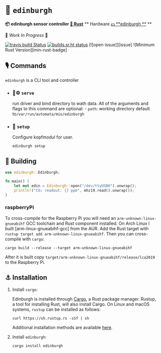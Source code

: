 #  🚰 `edinburgh`

 **📦  edinburgh sensor controller [🦀 **Rust**](https://github.com/lar-rs/edinburgh)**
 ** Hardware [💵 **edinburgh **]() **

🚧 _Work In Progress_ 🚧

[![travis build Status](https://travis-ci.com/greenhaus/edinburgh.svg?branch=master)](https://travis-ci.com/lar-rs/edinburgh)
[![builds.sr.ht status](https://builds.sr.ht/~asmolkov/edinburgh/.build.yml.svg)](https://builds.sr.ht/~asmolkov/lar-rs/.build.yml?)
[![open issue]][issue]
![Minimum Rust Version][min-rust-badge]

## 🎙️ Commands

`edinburgh` is a CLI tool and controller

  - ### 🦀⚙️ `serve`
    run driver and bind directory to wath data.
    All of the arguments and flags to this command are optional:
        - `path`: working directory default to`/var/run/automata/mio/edinburgh`

  - ### 🔧 `setup`
      Configure kopfmodul for user.

    ```
    edinburgh setup
    ```


## 🔩 Building

```rust
use edinburgh::Edinburgh;

fn main() {
    let mut edin = Edinburgh::open("/dev/ttyUSB0").unwrap();
    println!("CO₂ readout: {} ppm", mhz19.read().unwrap());
}
```
### raspberryPi
To cross-compile for the Raspberry Pi you will need an
`arm-unknown-linux-gnueabihf` GCC toolchain and Rust component installed. On
Arch Linux I built [arm-linux-gnueabihf-gcc] from the AUR. Add the Rust target
with `rustup target add arm-unknown-linux-gnueabihf`. Then you can
cross-compile with `cargo`:

    cargo build --release --target arm-unknown-linux-gnueabihf

After it is built copy `target/arm-unknown-linux-gnueabihf/release/lca2019` to
the Raspberry Pi.



## ⚓ Installation

1. Install `cargo`:

    Edinburgh is installed through [Cargo](https://github.com/rust-lang/cargo#compiling-from-source), a Rust package manager. Rustup, a tool for installing Rust, will also install Cargo. On Linux and macOS systems, `rustup` can be installed as follows:

    ```
    curl https://sh.rustup.rs -sSf | sh
    ```

    Additional installation methods are available [here](https://forge.rust-lang.org/other-installation-methods.html).

2. Install `edinburgh`:

    ```
    cargo install edinburgh
    ```



